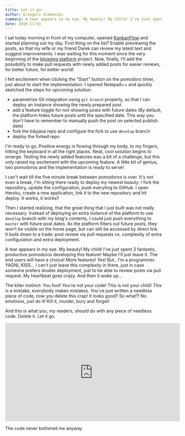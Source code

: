 ```yaml
---
title: Let it go!
author: Grzegorz Ziemonski
summary: A tear appears in my eye. My beauty! My child! I've just spent 3 fantastic, productive pomodoros developing this feature! Maybe I'll just leave it. The end users will have a choice! More features! Yes! But.. I'm a programmer. YAGNI, KISS... I can't just leave this complexity in there, just in case someone prefers double deployment, just to be able to review posts via pull request. My heartbeat goes crazy. And then it woke up...
date: 2016-11-01
---
```

I sat today morning in front of my computer, opened [KanbanFlow](https://kanbanflow.com) and started planning out my day.
First thing on the list? Enable previewing the posts, so that my wife or my friend Darek can review my latest text and suggest
improvements. I was waiting for this moment since the very beginning of the [blogging platform](https://github.com/tidyjava/blogging-platform)
project. Now, finally, I'll add the possibility to make pull requests with newly added posts for easier reviews, for better future, for better
world!

I felt excitement when clicking the "Start" button on the pomodoro timer, just about to start the implementation.
I opened Notepad++ and quickly sketched the steps for upcoming solution:

* parametrize Git integration using `git.branch` property, so that I can deploy an instance showing the newly prepared
post
* add a feature toggle for not-showing posts with future dates (By default, the platform hides future posts until the
specified date. This way you don't have to remember to manually push the post on selected publish date)
* fork the tidyjava repo and configure the fork to use `develop` branch
* deploy the forked repo

I'm ready to go. Positive energy is flowing through my body, to my fingers, hitting the keyboard in all the right places.
Neat, cool solution begins to emerge. Testing the newly added features was a bit of a challenge, but this only raised my
excitement with the upcoming feature. A little bit of genius, two pomodoros and the implementation is ready to serve!

I can't wait till the five minute break between pomodoros is over. It's not even a break, I'm sitting there ready to
deploy my newest beauty. I fork the repository, update the configuration, push everyting to GitHub. I open Heroku,
create a new application, link it to the new repository and hit deploy. It works, it works!!

Then I started realizing, that the great thing that I just built was not really necessary. Instead of deploying an extra
instance of the platform to use `develop` branch with my blog's contents, I could just push everything to `master` with
future post dates. As the platform filters out future posts, they won't be visible on the home page, but can still be
accessed by direct link. It boils down to a trade: post review via pull requests vs. complexity of extra configuration
and extra deployment.

A tear appears in my eye. My beauty! My child! I've just spent 3 fantastic, productive pomodoros developing this
feature! Maybe I'll just leave it. The end users will have a choice! More features! Yes! But.. I'm a programmer. YAGNI,
KISS... I can't just leave this complexity in there, just in case someone prefers double deployment, just to be able to
review posts via pull request. My heartbeat goes crazy. And then it woke up...

The killer instinct: You fool! You're not your code! This is not your child! This is a mistake, everybody makes mistakes.
You've just written a needless piece of code, now you delete this crap! It looks good? So what?! No emotions, just do it!
Kill it, murder, bury and forget!

And this is what you, my readers, should do with any piece of needless code. Delete it. Let it go.

<iframe width="560" height="315" src="https://www.youtube.com/embed/L0MK7qz13bU" frameborder="0" allowfullscreen></iframe>

The code never bothered me anyway.